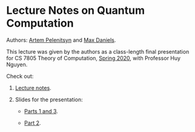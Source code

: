 # Lecture Notes on Quantum Computation

Authors: [Artem Pelenitsyn](http://staff.mmcs.sfedu.ru/~ulysses) and
[Max Daniels](https://github.com/mdnls).

This lecture was given by the authors as a class-length final presentation for CS 7805 Theory of Computation, [Spring 2020](http://www.ccs.neu.edu/home/hlnguyen/cs7805/spring20/index.html), with Professor Huy Nguyen.

Check out:

1. [Lecture notes](notes.pdf).

2. Slides for the presentation:

    * [Parts 1 and 3](Pelenitsyn.pdf).

    * [Part 2](Gates.pdf).
